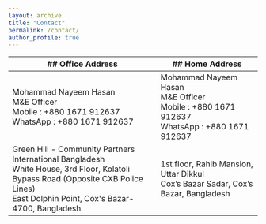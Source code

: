 ```yaml
---
layout: archive
title: "Contact"
permalink: /contact/
author_profile: true
---
```


| ## Office Address                                                                                               | ## Home Address   |
| --------------------------------------------------------------------------------------------------------------- | ---------------------------------------------------------------------------------------------------------------- |
| Mohammad Nayeem Hasan <br> M&E Officer <br> Mobile     :	+880 1671 912637 <br> WhatsApp   :	+880 1671 912637  | Mohammad Nayeem Hasan <br> M&E Officer <br> Mobile     :	+880 1671 912637 <br> WhatsApp   :	+880 1671 912637   |
|Green Hill - Community Partners International Bangladesh <br> White House, 3rd Floor, Kolatoli Bypass Road (Opposite CXB Police Lines) <br> East Dolphin Point, Cox's Bazar-4700, Bangladesh | 1st floor, Rahib Mansion, Uttar Dikkul <br> Cox’s Bazar Sadar, Cox’s Bazar, Bangladesh |
